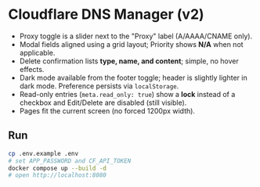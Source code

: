 # Cloudflare DNS Manager (v2)

- Proxy toggle is a slider next to the "Proxy" label (A/AAAA/CNAME only).
- Modal fields aligned using a grid layout; Priority shows **N/A** when not applicable.
- Delete confirmation lists **type, name, and content**; simple, no hover effects.
- Dark mode available from the footer toggle; header is slightly lighter in dark mode. Preference persists via `localStorage`.
- Read-only entries (`meta.read_only: true`) show a **lock** instead of a checkbox and Edit/Delete are disabled (still visible).
- Pages fit the current screen (no forced 1200px width).

## Run
```bash
cp .env.example .env
# set APP_PASSWORD and CF_API_TOKEN
docker compose up --build -d
# open http://localhost:8080
```
